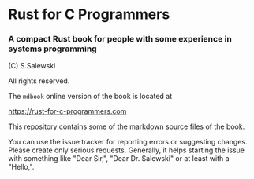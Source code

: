 # Rust for C Programmers

### A compact Rust book for people with some experience in systems programming

(C) S.Salewski

All rights reserved.

The `mdbook` online version of the book is located at

https://rust-for-c-programmers.com

This repository contains some of the markdown source files of the book.

You can use the issue tracker for reporting errors or suggesting changes.
Please create only serious requests. Generally, it helps starting the issue with
something like "Dear Sir,", "Dear Dr. Salewski" or at least with a "Hello,".

